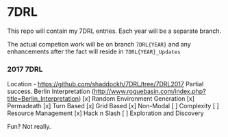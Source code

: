 # 7DRL
This repo will contain my 7DRL entries.  Each year will be a separate branch.

The actual competion work will be on branch ```7DRL{YEAR}``` and any enhancements after the fact will reside in ```7DRL{YEAR}_Updates```

### 2017 7DRL
Location - https://github.com/shaddockh/7DRL/tree/7DRL2017
Partial success.
Berlin Interpretation (http://www.roguebasin.com/index.php?title=Berlin_Interpretation)
[x] Random Environment Generation
[x] Permadeath
[x] Turn Based
[x] Grid Based
[x] Non-Modal
[ ] Complexity
[ ] Resource Management
[x] Hack n Slash
[ ] Exploration and Discovery

Fun?  Not really.
